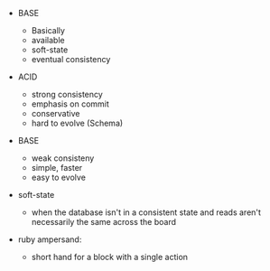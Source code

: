 - BASE
    - Basically
    - available
    - soft-state
    - eventual consistency
- ACID
    - strong consistency
    - emphasis on commit 
    - conservative
    - hard to evolve (Schema)
- BASE
    - weak  consisteny
    - simple, faster
    - easy to evolve

- soft-state
    - when the database isn't in a consistent state and reads aren't necessarily
      the same across the board

- ruby ampersand:
    - short hand for a block with a single action
